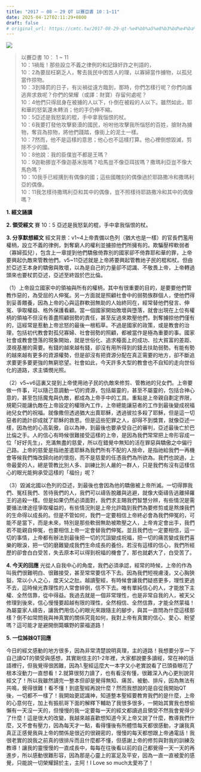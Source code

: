 ```yaml
---
title: "2017 – 08 – 29 QT 以賽亞書 10：1~11"
date: 2025-04-12T02:11:29+0800
draft: false
# original_url: https://cmtc.tw/2017-08-29-qt-%e4%bb%a5%e8%b3%bd%e4%ba%9e%e6%9b%b8-10%ef%bc%9a111
---
```


![](/images/qt.jpg)
> 以賽亞書 10： 1 ~ 11  
> 10：1禍哉！那些設立不義之律例的和記錄奸詐之判語的，  
> 10：2為要屈枉窮乏人，奪去我民中困苦人的理，以寡婦當作擄物，以孤兒當作掠物。  
> 10：3到降罰的日子，有災禍從遠方臨到，那時，你們怎樣行呢？你們向誰逃奔求救呢？你們的榮耀（或譯：財寶）存留何處呢？  
> 10：4他們只得屈身在被擄的人以下，仆倒在被殺的人以下。雖然如此，耶和華的怒氣還未轉消；他的手仍伸不縮。  
> 10：5亞述是我怒氣的棍，手中拿我惱恨的杖。  
> 10：6我要打發他攻擊褻瀆的國民，吩咐他攻擊我所惱怒的百姓，搶財為擄物，奪貨為掠物，將他們踐踏，像街上的泥土一樣。  
> 10：7然而，他不是這樣的意思；他心也不這樣打算。他心裡倒想毀滅，剪除不少的國。  
> 10：8他說：我的臣僕豈不都是王嗎？  
> 10：9迦勒挪豈不像迦基米施嗎？哈馬豈不像亞珥拔嗎？撒瑪利亞豈不像大馬色嗎？  
> 10：10我手已經搆到有偶像的國；這些國雕刻的偶像過於耶路撒冷和撒瑪利亞的偶像。  
> 10：11我怎樣待撒瑪利亞和其中的偶像，豈不照樣待耶路撒冷和其中的偶像嗎？

**1. 經文誦讀**

**2. 領受經文**
賽 10：5 亞述是我怒氣的棍，手中拿我惱恨的杖。

**3. 分享默想經文**
經文背景：v1\~4上帝責備以色列（猶大也是一樣）的官長們濫用權柄，設立不義的律例，剝奪窮人的權利並擄掠他們所擁有的。欺騙壓榨軟弱者（寡婦孤兒），包含上一章提到他們驕傲倚靠別的國家卻不倚靠耶和華的罪，上帝要興起仇敵來管教他們。v5\~11亞述就是上帝將要興起管教祂子民的棍和杖。但由於亞述王本身的驕傲與敗壞，以為是自己的力量卻不認識、不敬畏上帝，上帝轉過頭來也要杖罰亞述，亞述至終毀於巴比倫。

（1）上帝設立國家中的領袖與所有的權柄，其中有很重要的目的，是要要他們管教作惡的，為受屈的人伸冤。另一方面就是照顧社會中的弱勢族群個人，使他們得到妥善餵養，因為上帝的心與這群軟弱無助的人始終同在，經常替他們發言、伸冤、爭取權益、格外保護看顧。當一個國家開始敗壞與墮落，就會出現在上位有權柄的領袖不但沒有善盡照顧弱勢的責任，甚至反過來欺壓他們，剝奪擄掠他們僅有的，這經常是惹動上帝忿怒的最後一根稻草。不過是國家的政策，或是教會的治理，包括初代教會對孤兒寡婦、社會弱勢的照顧，都被當作是極為重要的事。國家社會或教會墮落的現象開始，就是世俗化、追求檯面上的成功、拉大貧富的差距、漠視基層的需要。有錢的越來越有錢，卻沒有用所得到的錢去扶助弱勢。有能有勢的越來越有更多的資源權勢，但是卻沒有把資源分配在真正需要的地方，卻不斷追求要更多要更強的無窮慾望。社會如此，今天許多大型的教會也不自知的走向世俗化的道路，求主憐憫光照。

（2）v5~v6這裏又提到上帝使用祂子民的仇敵來修剪、管教祂的兒女們。上帝要做一件事，可以隨己意調動一切的資源，包括屬靈的，甚至不屬靈的，包括合神心意的，甚至包括魔鬼與仇敵，都成為上帝手中的工具。重點是上帝親自劃定界限，規範只能讓仇敵在上帝設定的權限內工作，上帝總能讓惡者的工作到最後變成祝福祂兒女們的祝福。就像撒但透過猶大出賣耶穌，透過彼拉多殺了耶穌，但是這一切惡者的詭計卻成就了耶穌的救恩。但是這些犯罪之人，卻得不到獎賞，就像亞述一樣，因為他的心高氣傲，自以為神，到最後也要承受自己的審判，亞述最後亡於巴比倫之手。人的信心有時候很難接受這樣的上帝，是因為我們常常把上帝形容成一位「好好先生」，充滿無盡的慈愛，所以在錯覺中無知的活在罪惡與驕傲之中偏行己路。上帝的慈愛是指祂差遣耶穌為我們所有不配的人捨命，是指祂給我們一再機會等候我們悔改歸向祂的懷抱，而不是慈愛的任憑我們為所欲為。我們也說過，上帝最愛的人，總是管教比別人多、訓練比別人嚴的一群人，只是我們有沒有這樣信心的眼光能夠承受這樣的「福份」呢？

（3）毀滅北國以色列的亞述，到最後也會因為他的驕傲被上帝所滅。一切得罪我們、冤枉我們、苦待我們的人，我們可以禱告脫離與逃避，就像大衛禱告逃離掃羅王的追殺一樣。但是如果仍然必須面對，我們求主賜我們智慧分辨，有些情況是需要循法律途徑爭取權益的，有些情況則是上帝允許臨到我們為要修剪或是熬煉我們的生命得以成長的。但是不管如何，我們一定要相信上帝終必會為我們伸冤的，可能不是當下，而是未來，特別是那些軟弱無助被欺壓之人，上帝肯定會出手，我們若不能親自伸冤，也要相信上帝一定會替我們伸冤。並且我們也一定要相信，這一切的事情，上帝都有辦法到最後把一切的咒詛變成祝福，把一切的痛苦變成我們喜樂的眼淚，把一切的磨難變成我們生命成長的養份。若沒有這樣的信心，我們所經歷的卻會白白受苦，失去原本可以得到祝福的機會了，那也就虧大了，白受苦了。

**4. 今天的回應**
光從人自我中心的角度，我們必須承認，經常的時候，上帝的作為叫我們很難明白、很難接受，甚至常常要信不下去。因為我們短視膚淺，又心胸狹獈，常以小人之心，度天父之肚。越讀聖經，有時候會讓我們疑惑更多，理性更過不去，這時候光靠理性的人常會絆倒，信不下去。唯有單純信心的人，才能放下主權、全然信靠，從中得益。我過去就是一個非常理性，也是非常自我的人，被天父修理到後來，信心慢慢要超越有限的理性，全然相信、全然信靠，才能全然蒙福！為屬靈家人禱告，讓我們用信心的眼光來跟隨主的腳步，與其一直問為什麼這樣那樣？倒不如常問我與神真實的關係究竟如何，我對上帝有真實的信心、愛心、盼望嗎？這可能才是避開倒斃曠野的蒙福道路！

**5. 一位姊妹QT回應**
  
今日的經文感動的地方很多，因為非常清楚說明真理，主的道路！我想要分享一下自己讀QT的領受與感想，其實剛信主的1-2年裡，大家都說要多讀經，常在神的話語裡行，但我覺得很困難，因為1.聖經這麼大一本字又小老實說看了已頭昏眼花了根本沒動力一直想看！2.就算很努力讀了，也有看沒有懂，很難深入內心更別說背經文了！所以我雖然讀完一整本但卻是覺得無知、痛苦、被動、排斥，因為無法有共鳴，覺得很難！看不懂！到底聖經再說什麼？然而我想說的是自從我開始QT後，一切都不一樣了！我開始更認識神，知道整本聖經要教育我們的是什麼，上帝的心意何在，加上有振航哥下面的解釋下輔助了我很多很多，一開始其實我也想偷懶有一天沒一天的，但慢慢的我一定要每一天的經文都讀過且領受不然我會覺得少了什麼！這是很大的改變，我越來越喜歡想知道今天上帝又說了什麼，教導我們什麼，又不會有壓力，因為每天才一點，看得懂後有所體悟每天都很感動，才讓我真真正正感覺我與上帝的關係是很近的很親密的，慢慢的每天都想跟上帝通電話！我很老實的說我之前真的很排斥而且什麼都不懂，但感謝上帝的修剪與對我的訓練及教導！讓我的靈慢慢的一直成長中，每每在往後看以前的自己都覺得一天一天的再進步，所以感動很難形容，因為那是心靈上的富足及平安，因為一直一直被愛的感覺，只能說一切榮耀歸於主，主阿！I Love so much太愛祢了！
